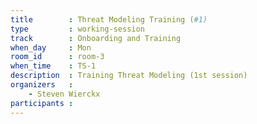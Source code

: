 ```yaml
---
title        : Threat Modeling Training (#1)
type         : working-session
track        : Onboarding and Training
when_day     : Mon
room_id      : room-3
when_time    : TS-1
description  : Training Threat Modeling (1st session)
organizers   :
    - Steven Wierckx
participants :
---
```



